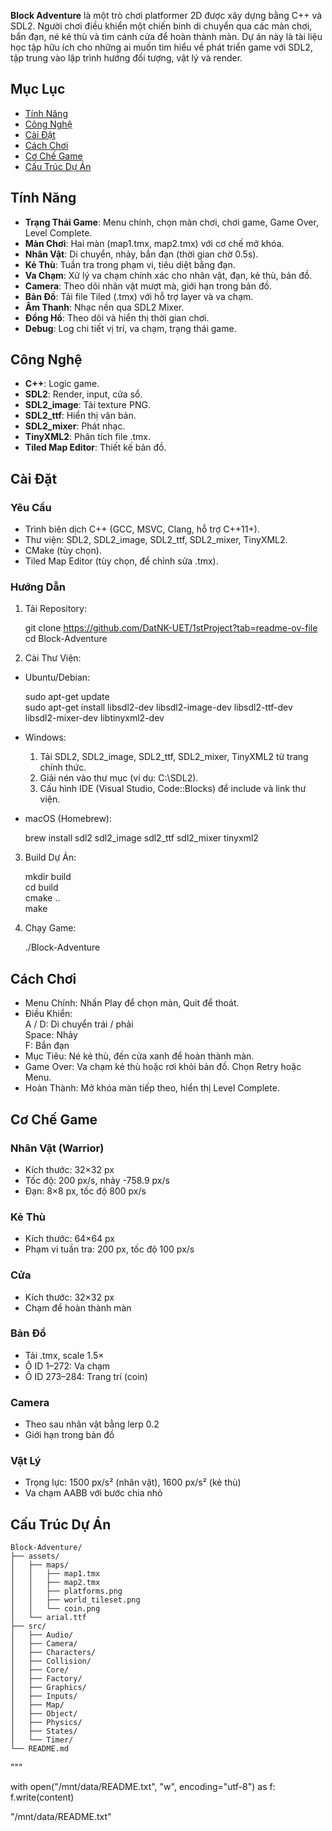 



**Block Adventure** là một trò chơi platformer 2D được xây dựng bằng C++ và SDL2. Người chơi điều khiển một chiến binh di chuyển qua các màn chơi, bắn đạn, né kẻ thù và tìm cánh cửa để hoàn thành màn. Dự án này là tài liệu học tập hữu ích cho những ai muốn tìm hiểu về phát triển game với SDL2, tập trung vào lập trình hướng đối tượng, vật lý và render.

## Mục Lục

- [Tính Năng](#tính-năng)
- [Công Nghệ](#công-nghệ)
- [Cài Đặt](#cài-đặt)
- [Cách Chơi](#cách-chơi)
- [Cơ Chế Game](#cơ-chế-game)
- [Cấu Trúc Dự Án](#cấu-trúc-dự-án)


## Tính Năng

- **Trạng Thái Game**: Menu chính, chọn màn chơi, chơi game, Game Over, Level Complete.
- **Màn Chơi**: Hai màn (map1.tmx, map2.tmx) với cơ chế mở khóa.
- **Nhân Vật**: Di chuyển, nhảy, bắn đạn (thời gian chờ 0.5s).
- **Kẻ Thù**: Tuần tra trong phạm vi, tiêu diệt bằng đạn.
- **Va Chạm**: Xử lý va chạm chính xác cho nhân vật, đạn, kẻ thù, bản đồ.
- **Camera**: Theo dõi nhân vật mượt mà, giới hạn trong bản đồ.
- **Bản Đồ**: Tải file Tiled (.tmx) với hỗ trợ layer và va chạm.
- **Âm Thanh**: Nhạc nền qua SDL2 Mixer.
- **Đồng Hồ**: Theo dõi và hiển thị thời gian chơi.
- **Debug**: Log chi tiết vị trí, va chạm, trạng thái game.

## Công Nghệ

- **C++**: Logic game.
- **SDL2**: Render, input, cửa sổ.
- **SDL2_image**: Tải texture PNG.
- **SDL2_ttf**: Hiển thị văn bản.
- **SDL2_mixer**: Phát nhạc.
- **TinyXML2**: Phân tích file .tmx.
- **Tiled Map Editor**: Thiết kế bản đồ.

## Cài Đặt

### Yêu Cầu

- Trình biên dịch C++ (GCC, MSVC, Clang, hỗ trợ C++11+).
- Thư viện: SDL2, SDL2_image, SDL2_ttf, SDL2_mixer, TinyXML2.
- CMake (tùy chọn).
- Tiled Map Editor (tùy chọn, để chỉnh sửa .tmx).

### Hướng Dẫn

1. Tải Repository:

    git clone https://github.com/DatNK-UET/1stProject?tab=readme-ov-file
    cd Block-Adventure

2. Cài Thư Viện:

- Ubuntu/Debian:

    sudo apt-get update  
    sudo apt-get install libsdl2-dev libsdl2-image-dev libsdl2-ttf-dev libsdl2-mixer-dev libtinyxml2-dev

- Windows:

    1. Tải SDL2, SDL2_image, SDL2_ttf, SDL2_mixer, TinyXML2 từ trang chính thức.  
    2. Giải nén vào thư mục (ví dụ: C:\\SDL2).  
    3. Cấu hình IDE (Visual Studio, Code::Blocks) để include và link thư viện.

- macOS (Homebrew):

    brew install sdl2 sdl2_image sdl2_ttf sdl2_mixer tinyxml2

3. Build Dự Án:

    mkdir build  
    cd build  
    cmake ..  
    make

4. Chạy Game:

    ./Block-Adventure

## Cách Chơi

- Menu Chính: Nhấn Play để chọn màn, Quit để thoát.  
- Điều Khiển:  
    A / D: Di chuyển trái / phải  
    Space: Nhảy  
    F: Bắn đạn  
- Mục Tiêu: Né kẻ thù, đến cửa xanh để hoàn thành màn.  
- Game Over: Va chạm kẻ thù hoặc rơi khỏi bản đồ. Chọn Retry hoặc Menu.  
- Hoàn Thành: Mở khóa màn tiếp theo, hiển thị Level Complete.

## Cơ Chế Game

### Nhân Vật (Warrior)

- Kích thước: 32×32 px  
- Tốc độ: 200 px/s, nhảy -758.9 px/s  
- Đạn: 8×8 px, tốc độ 800 px/s  

### Kẻ Thù

- Kích thước: 64×64 px  
- Phạm vi tuần tra: 200 px, tốc độ 100 px/s  

### Cửa

- Kích thước: 32×32 px  
- Chạm để hoàn thành màn  

### Bản Đồ

- Tải .tmx, scale 1.5×  
- Ô ID 1–272: Va chạm  
- Ô ID 273–284: Trang trí (coin)  

### Camera

- Theo sau nhân vật bằng lerp 0.2  
- Giới hạn trong bản đồ  

### Vật Lý

- Trọng lực: 1500 px/s² (nhân vật), 1600 px/s² (kẻ thù)  
- Va chạm AABB với bước chia nhỏ  

## Cấu Trúc Dự Án

    Block-Adventure/
    ├── assets/
    │   ├── maps/
    │   │   ├── map1.tmx
    │   │   ├── map2.tmx
    │   │   ├── platforms.png
    │   │   ├── world_tileset.png
    │   │   └── coin.png
    │   └── arial.ttf
    ├── src/
    │   ├── Audio/
    │   ├── Camera/
    │   ├── Characters/
    │   ├── Collision/
    │   ├── Core/
    │   ├── Factory/
    │   ├── Graphics/
    │   ├── Inputs/
    │   ├── Map/
    │   ├── Object/
    │   ├── Physics/
    │   ├── States/
    │   └── Timer/
    └── README.md
"""

with open("/mnt/data/README.txt", "w", encoding="utf-8") as f:
    f.write(content)

"/mnt/data/README.txt"

